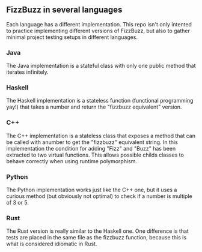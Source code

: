 ## FizzBuzz in several languages

Each language has a different implementation. This repo isn't only intented to practice implementing different versions of FizzBuzz, but also to gather minimal project testing setups in different languages.

### Java

The Java implementation is a stateful class with only one public method that iterates infinitely.

### Haskell

The Haskell implementation is a stateless function (functional programming yay!) that takes a number and return the "fizzbuzz equivalent" version.

### C++

The C++ implementation is a stateless class that exposes a method that can be called with anumber to get the "fizzbuzz" equivalent string. In this implementation the condition for adding "Fizz" and "Buzz" has been extracted to two virtual functions. This allows possible childs classes to behave correctly when using runtime polymorphism.

### Python

The Python implementation works just like the C++ one, but it uses a curious method (but obviously not optimal) to check if a number is multiple of 3 or 5.

### Rust

The Rust version is really similar to the Haskell one. One difference is that tests are placed in the same file as the fizzbuzz function, because this is what is considered idiomatic in Rust.
